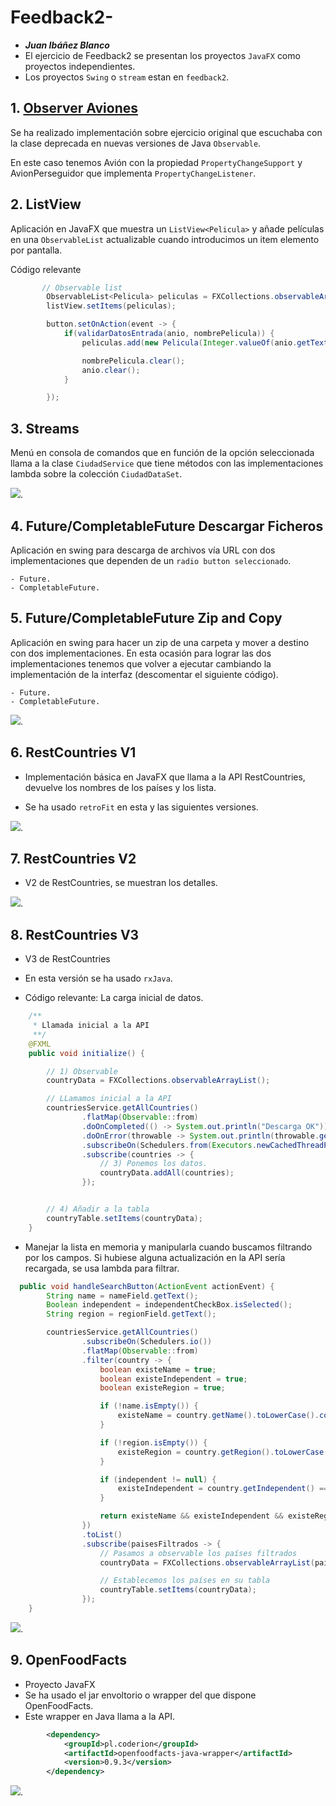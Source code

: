 # Feedback2-

- ***Juan Ibáñez Blanco***
- El ejercicio de Feedback2 se presentan los proyectos `JavaFX` como proyectos independientes.
- Los proyectos `Swing` o `stream` estan en `feedback2`. 

##  1.  [Observer Aviones](https://github.com/yuanyuanis/Feedback2/tree/main/feedback2/src/main/java/com/yuanyuanis/concurrente/feedback2/observer/aviones)

Se ha realizado implementación sobre ejercicio original que escuchaba con la clase deprecada en nuevas versiones de Java `Observable`.

En este caso tenemos Avión con la propiedad `PropertyChangeSupport` y AvionPerseguidor que implementa `PropertyChangeListener`.


## 2. ListView

Aplicación en JavaFX que muestra un `ListView<Pelicula>` y añade películas en una `ObservableList` actualizable cuando introducimos un item elemento por pantalla.

Código relevante
```java
       // Observable list
        ObservableList<Pelicula> peliculas = FXCollections.observableArrayList();
        listView.setItems(peliculas);

        button.setOnAction(event -> {
            if(validarDatosEntrada(anio, nombrePelicula)) {
                peliculas.add(new Pelicula(Integer.valueOf(anio.getText()), nombrePelicula.getText()));

                nombrePelicula.clear();
                anio.clear();
            }

        });
```

## 3. Streams

Menú en consola de comandos que en función de la opción seleccionada llama a la clase `CiudadService` que tiene métodos con las implementaciones lambda sobre la colección `CiudadDataSet`. 

![](imagenes/StreamsDiagram.JPG).

## 4. Future/CompletableFuture Descargar Ficheros

Aplicación en swing para descarga de archivos vía URL con dos implementaciones que dependen de un `radio button seleccionado`.


    - Future.
    - CompletableFuture.

## 5. Future/CompletableFuture Zip and Copy 

Aplicación en swing para hacer un zip de una carpeta y mover a destino con dos implementaciones. En esta ocasión para lograr las dos implementaciones tenemos que volver a ejecutar cambiando la implementación de la interfaz (descomentar el siguiente código).

    - Future.
    - CompletableFuture.

![](imagenes/ZipCopy.JPG).

## 6. RestCountries V1

- Implementación básica en JavaFX que llama a la API RestCountries, devuelve los nombres de los países y los lista. 

- Se ha usado `retroFit` en esta y las siguientes versiones.

![](imagenes/RetroFitV1.JPG).

## 7. RestCountries V2

- V2 de RestCountries, se muestran los detalles. 

![](imagenes/RetroFitV2.JPG).

## 8. RestCountries V3

- V3 de RestCountries

- En esta versión se ha usado `rxJava`.

- Código relevante: La carga inicial de datos.

```java
    /**
     * Llamada inicial a la API 
     **/
    @FXML
    public void initialize() {

        // 1) Observable
        countryData = FXCollections.observableArrayList();

        // LLamamos inicial a la API
        countriesService.getAllCountries()
                .flatMap(Observable::from)
                .doOnCompleted(() -> System.out.println("Descarga OK"))
                .doOnError(throwable -> System.out.println(throwable.getMessage()))
                .subscribeOn(Schedulers.from(Executors.newCachedThreadPool()))
                .subscribe(countries -> {
                    // 3) Ponemos los datos.
                    countryData.addAll(countries);
                });


        // 4) Añadir a la tabla
        countryTable.setItems(countryData);
    }
```

- Manejar la lista en memoria y manipularla cuando buscamos filtrando por los campos. Si hubiese alguna actualización en la API sería recargada, se usa lambda para filtrar.


```java
  public void handleSearchButton(ActionEvent actionEvent) {
        String name = nameField.getText();
        Boolean independent = independentCheckBox.isSelected();
        String region = regionField.getText();

        countriesService.getAllCountries()
                .subscribeOn(Schedulers.io())
                .flatMap(Observable::from)
                .filter(country -> {
                    boolean existeName = true;
                    boolean existeIndependent = true;
                    boolean existeRegion = true;

                    if (!name.isEmpty()) {
                        existeName = country.getName().toLowerCase().contains(name.toLowerCase());
                    }

                    if (!region.isEmpty()) {
                        existeRegion = country.getRegion().toLowerCase().contains(region.toLowerCase());
                    }

                    if (independent != null) {
                        existeIndependent = country.getIndependent() == independent;
                    }

                    return existeName && existeIndependent && existeRegion;
                })
                .toList()
                .subscribe(paisesFiltrados -> {
                    // Pasamos a observable los países filtrados
                    countryData = FXCollections.observableArrayList(paisesFiltrados);

                    // Establecemos los países en su tabla
                    countryTable.setItems(countryData);
                });
    }
```

![](imagenes/RetroFitvV3.JPG).

## 9. OpenFoodFacts

- Proyecto JavaFX
- Se ha usado el jar envoltorio o wrapper del que dispone OpenFoodFacts. 
- Este wrapper en Java llama a la API.

```xml
        <dependency>
            <groupId>pl.coderion</groupId>
            <artifactId>openfoodfacts-java-wrapper</artifactId>
            <version>0.9.3</version>
        </dependency>
```


![](imagenes/OpenFoodFacts.JPG).






